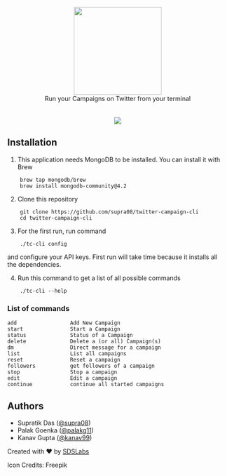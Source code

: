 <p align="center">
  <img src="https://i.imgur.com/SKDEUxo.png" height="200px"><br />
  Run your Campaigns on Twitter from your terminal<br /><br /><br />
  <img src="https://i.imgur.com/X2QHI9L.gif">
</p>

## Installation

1. This application needs MongoDB to be installed. You can install it with Brew

```
    brew tap mongodb/brew
    brew install mongodb-community@4.2
```

2. Clone this repository

```
    git clone https://github.com/supra08/twitter-campaign-cli
    cd twitter-campaign-cli
```

3. For the first run, run command

```
    ./tc-cli config
```

and configure your API keys. First run will take time because it installs all the dependencies.

4. Run this command to get a list of all possible commands

```
    ./tc-cli --help
```

### List of commands

    add                 Add New Campaign
    start               Start a Campaign
    status              Status of a Campaign
    delete              Delete a (or all) Campaign(s)
    dm                  Direct message for a campaign
    list                List all campaigns
    reset               Reset a campaign
    followers           get followers of a campaign
    stop                Stop a campaign
    edit                Edit a campaign
    continue            continue all started campaigns

## Authors

* Supratik Das ([@supra08](https://github.com/supra08))  
* Palak Goenka ([@palakg11](https://github.com/palakg11))  
* Kanav Gupta ([@kanav99](https://github.com/kanav99))

Created with :heart: by [SDSLabs](https://sdslabs.co)

Icon Credits: Freepik
